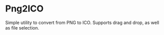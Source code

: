 # Png2ICO
Simple utility to convert from PNG to ICO. Supports drag and drop, as well as file selection.
